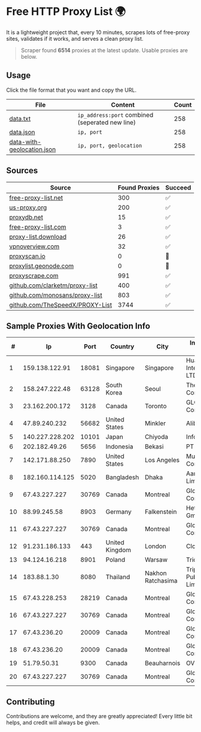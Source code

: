 
# Free HTTP Proxy List 🌍

It is a lightweight project that, every 10 minutes, scrapes lots of free-proxy sites, validates if it works, and serves a clean proxy list.


> Scraper found **6514** proxies at the latest update. Usable proxies are below.

## Usage

Click the file format that you want and copy the URL.


|File|Content|Count|
|----|-------|-----|
|[data.txt](https://raw.githubusercontent.com/themiralay/Proxy-List-World/master/data.txt)|`ip_address:port` combined (seperated new line)|258|
|[data.json](https://raw.githubusercontent.com/themiralay/Proxy-List-World/master/data.json)|`ip, port`|258|
|[data-with-geolocation.json](https://raw.githubusercontent.com/themiralay/Proxy-List-World/master/data-with-geolocation.json)|`ip, port, geolocation`|258|

## Sources

|Source|Found Proxies|Succeed|
|------|-------------|-------|
|[free-proxy-list.net](https://free-proxy-list.net)|300|✅|
|[us-proxy.org](https://www.us-proxy.org)|200|✅|
|[proxydb.net](http://proxydb.net)|15|✅|
|[free-proxy-list.com](https://free-proxy-list.com/?page=&port=&type%5B%5D=http&type%5B%5D=https&up_time=0&search=Search)|3|✅|
|[proxy-list.download](https://www.proxy-list.download/HTTP)|26|✅|
|[vpnoverview.com](https://vpnoverview.com/privacy/anonymous-browsing/free-proxy-servers)|32|✅|
|[proxyscan.io](https://www.proxyscan.io)|0|🚫|
|[proxylist.geonode.com](https://proxylist.geonode.com/api/proxy-list?limit=300&page=1&sort_by=lastChecked&sort_type=desc&protocols=http,https)|0|🚫|
|[proxyscrape.com](https://api.proxyscrape.com/v2/?request=displayproxies&protocol=http&timeout=10000&country=all&ssl=all&anonymity=all)|991|✅|
|[github.com/clarketm/proxy-list](https://raw.githubusercontent.com/clarketm/proxy-list/master/proxy-list-raw.txt)|400|✅|
|[github.com/monosans/proxy-list](https://raw.githubusercontent.com/monosans/proxy-list/main/proxies/http.txt)|803|✅|
|[github.com/TheSpeedX/PROXY-List](https://raw.githubusercontent.com/TheSpeedX/PROXY-List/master/http.txt)|3744|✅|


## Sample Proxies With Geolocation Info

|#|Ip|Port|Country|City|Internet Service Provider|
|-|--|----|-------|----|-------------------------|
|1|159.138.122.91|18081|Singapore|Singapore|Huawei International Pte. LTD|
|2|158.247.222.48|63128|South Korea|Seoul|The Constant Company, LLC|
|3|23.162.200.172|3128|Canada|Toronto|GLOBALTELEHOST Corp.|
|4|47.89.240.232|56682|United States|Minkler|Alibaba.com LLC|
|5|140.227.228.202|10101|Japan|Chiyoda|InfoSphere|
|6|202.182.49.26|5656|Indonesia|Bekasi|PT Remala Abadi|
|7|142.171.88.250|7890|United States|Los Angeles|Multacom Corporation|
|8|182.160.114.125|5020|Bangladesh|Dhaka|Aamra Networks Limited|
|9|67.43.227.227|30769|Canada|Montreal|GloboTech Communications|
|10|88.99.245.58|8903|Germany|Falkenstein|Hetzner Online GmbH|
|11|67.43.227.227|30769|Canada|Montreal|GloboTech Communications|
|12|91.231.186.133|443|United Kingdom|London|Clouvider Limited|
|13|94.124.16.218|8901|Poland|Warsaw|Tricomp Sp. z. o. o.|
|14|183.88.1.30|8080|Thailand|Nakhon Ratchasima|Triple T Broadband Public Company Limited|
|15|67.43.228.253|28219|Canada|Montreal|GloboTech Communications|
|16|67.43.227.227|30769|Canada|Montreal|GloboTech Communications|
|17|67.43.236.20|20009|Canada|Montreal|GloboTech Communications|
|18|67.43.236.20|20009|Canada|Montreal|GloboTech Communications|
|19|51.79.50.31|9300|Canada|Beauharnois|OVH SAS|
|20|67.43.227.227|30769|Canada|Montreal|GloboTech Communications|



## Contributing

Contributions are welcome, and they are greatly appreciated! Every
little bit helps, and credit will always be given.

